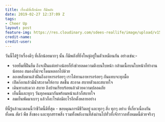 ```yaml
---
title: เรื่องดีที่เล็กน้อย ก็มีพลัง
date: 2019-02-27 12:37:09 Z
tags:
- Cheer Up
layout: post
feature-img: https://res.cloudinary.com/sdees-reallife/image/upload/v1551280407/IMG_7234.jpg
credit-name: 
credit-user: 
---
```


วันนี้ได้รู้ว่าเรื่องดีๆ ที่เล็กน้อยมากๆ นั้น ก็มีพลังที่ยิ่งใหญ่อยู่ในตัวเหมือนกัน อย่างเช่น:-

- รอยยิ้มที่ฝืนยิ้ม ถึงจะฝืนแต่อย่างน้อยก็ยังช่วยลดความตึงบนใบหน้า กล้ามเนื้อบนใบหน้าก็ทำงานน้อยลง สมองก็น่าจะโดนหลอกไปด้วย
- ลองหลับตาแล้วฝันถึงอาหารอร่อยๆ เราได้ทานอาหารอร่อยๆ กันแทบจะทุกมื้อ
- เปิดก๊อกแล้วมีน้ำสะอาดให้อาบ สดชื่น สะอาด สบายตัวและสบายใจ
- เดินทางสะดวก สบาย ถึงบ้านเรียบร้อยแล้วด้วยความปลอดภัย
- เย็นนี้และทุกๆ วันทุกคนมากันพร้อมหน้าแล้วก็สบายใจ
- ลมเย็นพัดมาเบาๆ แล้วก็อะไรต่อมิอะไรอีกตั้งหลายอย่าง

ทีนี้รู้แล้วนะตอนนี้ว่าชีวิตนี้ดีที่สุด - ขอบคุณการมีชีวิตอยู่ และทุกๆ สิ่ง ทุกๆ อย่าง ที่เกี่ยวเนื่องกัน ทั้งคน สัตว์ พืช สิ่งของ และทุกสรรพสิ่ง รวมทั้งพลังงานที่ส่งผ่านไปทั่วทั้งจักรวาลทั้งหมดนี้ด้วยจริงๆ
